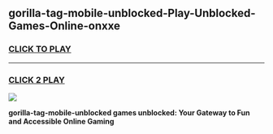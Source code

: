 
## gorilla-tag-mobile-unblocked-Play-Unblocked-Games-Online-onxxe
<h3>
<a href="https://premium76.site?title=gorilla-tag-mobile-unblocked&ref=25A">CLICK TO PLAY</a></h3>
<hr>

<h3>
<a href="https://premium76.site?title=gorilla-tag-mobile-unblocked&ref=25A">CLICK 2 PLAY</a>
  
</h3>

<a href="https://premium76.site?title=gorilla-tag-mobile-unblocked&ref=25A"><img src="https://clearcache.store/games.png"></a>


**gorilla-tag-mobile-unblocked games unblocked: Your Gateway to Fun and Accessible Online Gaming**
